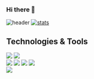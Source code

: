 ### Hi there 👋

![header](https://capsule-render.vercel.app/api?type=waving&color=gradient&height=250&section=header&text=junkipark60&fontSize=90&animation=twinkling)
[![stats](https://github-readme-stats.vercel.app/api?username=junkipark60&show_icons=true)](https://github.com/anuraghazra/github-readme-stats)  
## Technologies & Tools  
![](https://img.shields.io/badge/Code-Python-informational?style=flat&logo=Python&logoColor=white&color=2bbc8a)
![](https://img.shields.io/badge/Code-Java-informational?style=flat&logo=Java&logoColor=white&color=2bbc8a)  
![](https://img.shields.io/badge/Tools-MySQL-informational?style=flat&logo=MySQL&logoColor=white&color=2bbc8a)
![](https://img.shields.io/badge/Framework-Django-informational?style=flat&logo=Django&logoColor=white&color=2bbc8a)
![](https://img.shields.io/badge/Framework-Bootstrap-informational?style=flat&logo=Bootstrap&logoColor=white&color=2bbc8a)
![](https://img.shields.io/badge/Framework-Spring-informational?style=flat&logo=Spring&logoColor=white&color=2bbc8a)  
 ![](https://img.shields.io/badge/Framework-vue-informational?style=flat&logo=Vue&logoColor=white&color=2bbc8a)  
  
